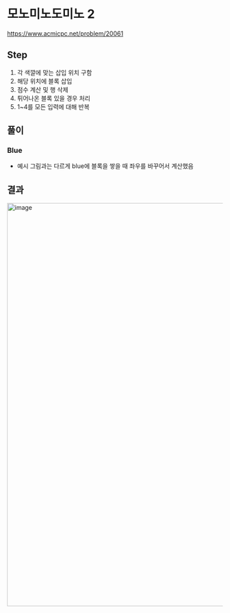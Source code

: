 # 모노미노도미노 2
https://www.acmicpc.net/problem/20061

## Step
1. 각 색깔에 맞는 삽입 위치 구함
2. 해당 위치에 블록 삽입
3. 점수 계산 및 행 삭제
4. 튀어나온 블록 있을 경우 처리
5. 1~4를 모든 입력에 대해 반복

## 풀이
### Blue
- 예시 그림과는 다르게 blue에 블록을 쌓을 때 좌우를 바꾸어서 계산했음

## 결과
<img width="941" alt="image" src="https://user-images.githubusercontent.com/41278416/162602888-ccaaf0b2-3b84-4a0d-b95d-d18a4dddf85a.png">
